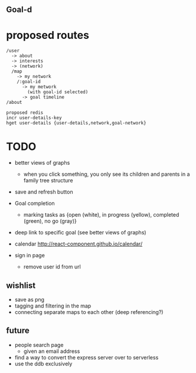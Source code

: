## Goal-d

# proposed routes
```
/user
  -> about
  -> interests
  -> (network)
  /map
    -> my network
    /:goal-id
      -> my metwork
        (with goal-id selected)
      -> goal timeline
/about
```

```
proposed redis
incr user-details-key
hget user-details {user-details,network,goal-network}
```

# TODO
* better views of graphs
    - when you click something, you only see its children and parents in a family tree structure
* save and refresh button
* Goal completion
    - marking tasks as {open (white), in progress (yellow), completed (green), no go (gray)}

* deep link to specific goal (see better views of graphs)
* calendar http://react-component.github.io/calendar/
* sign in page
    - remove user id from url


## wishlist
* save as png
* tagging and filtering in the map
* connecting separate maps to each other (deep referencing?)


## future
* people search page
  - given an email address
* find a way to convert the express server over to serverless
* use the ddb exclusively
